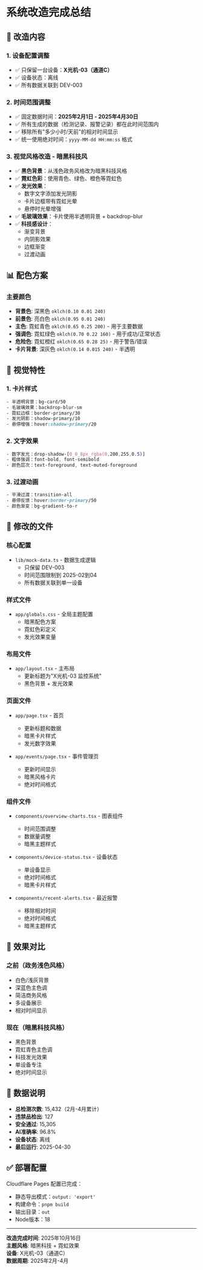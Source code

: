 # 系统改造完成总结

## 🎯 改造内容

### 1. 设备配置调整
- ✅ 只保留一台设备：**X光机-03（通道C）**
- ✅ 设备状态：离线
- ✅ 所有数据关联到 DEV-003

### 2. 时间范围调整
- ✅ 固定数据时间：**2025年2月1日 - 2025年4月30日**
- ✅ 所有生成的数据（检测记录、报警记录）都在此时间范围内
- ✅ 移除所有"多少小时/天前"的相对时间显示
- ✅ 统一使用绝对时间：`yyyy-MM-dd HH:mm:ss` 格式

### 3. 视觉风格改造 - 暗黑科技风
- ✅ **黑色背景**：从浅色政务风格改为暗黑科技风格
- ✅ **霓虹色彩**：使用青色、绿色、橙色等霓虹色
- ✅ **发光效果**：
  - 数字文字添加发光阴影
  - 卡片边框带有霓虹光晕
  - 悬停时光晕增强
- ✅ **毛玻璃效果**：卡片使用半透明背景 + backdrop-blur
- ✅ **科技感设计**：
  - 渐变背景
  - 内阴影效果
  - 边框渐变
  - 过渡动画

## 📊 配色方案

### 主要颜色
- **背景色**: 深黑色 `oklch(0.10 0.01 240)`
- **前景色**: 亮白色 `oklch(0.95 0.01 240)`
- **主色**: 霓虹青色 `oklch(0.65 0.25 200)` - 用于主要数据
- **强调色**: 霓虹绿色 `oklch(0.70 0.22 160)` - 用于成功/正常状态
- **危险色**: 霓虹橙红 `oklch(0.65 0.28 25)` - 用于警告/错误
- **卡片背景**: 深灰色 `oklch(0.14 0.015 240)` - 半透明

## 🎨 视觉特性

### 1. 卡片样式
```css
- 半透明背景：bg-card/50
- 毛玻璃效果：backdrop-blur-sm
- 霓虹边框：border-primary/30
- 发光阴影：shadow-primary/10
- 悬停增强：hover:shadow-primary/20
```

### 2. 文字效果
```css
- 数字发光：drop-shadow-[0_0_8px_rgba(0,200,255,0.5)]
- 粗体强调：font-bold, font-semibold
- 颜色层次：text-foreground, text-muted-foreground
```

### 3. 过渡动画
```css
- 平滑过渡：transition-all
- 悬停反馈：hover:border-primary/50
- 颜色渐变：bg-gradient-to-r
```

## 📁 修改的文件

### 核心配置
- `lib/mock-data.ts` - 数据生成逻辑
  - 只保留 DEV-003
  - 时间范围限制到 2025-02到04
  - 所有数据关联到单一设备

### 样式文件
- `app/globals.css` - 全局主题配置
  - 暗黑配色方案
  - 霓虹色彩定义
  - 发光效果变量

### 布局文件
- `app/layout.tsx` - 主布局
  - 更新标题为"X光机-03 监控系统"
  - 黑色背景 + 发光效果

### 页面文件
- `app/page.tsx` - 首页
  - 更新标题和数据
  - 暗黑卡片样式
  - 发光数字效果
  
- `app/events/page.tsx` - 事件管理页
  - 更新时间显示
  - 暗黑风格卡片
  - 绝对时间格式

### 组件文件
- `components/overview-charts.tsx` - 图表组件
  - 时间范围调整
  - 数据量调整
  - 暗黑主题样式

- `components/device-status.tsx` - 设备状态
  - 单设备显示
  - 绝对时间格式
  - 暗黑卡片样式

- `components/recent-alerts.tsx` - 最近报警
  - 移除相对时间
  - 绝对时间格式
  - 暗黑主题样式

## 🚀 效果对比

### 之前（政务浅色风格）
- 白色/浅灰背景
- 深蓝色主色调
- 简洁商务风格
- 多设备展示
- 相对时间显示

### 现在（暗黑科技风格）
- 黑色背景
- 霓虹青色主色调
- 科技发光效果
- 单设备专注
- 绝对时间显示

## 📌 数据说明

- **总检测次数**: 15,432（2月-4月累计）
- **违禁品检出**: 127
- **安全通过**: 15,305
- **AI准确率**: 96.8%
- **设备状态**: 离线
- **最后运行**: 2025-04-30

## ✅ 部署配置

Cloudflare Pages 配置已完成：
- 静态导出模式：`output: 'export'`
- 构建命令：`pnpm build`
- 输出目录：`out`
- Node版本：18

---

**改造完成时间**: 2025年10月16日  
**主题风格**: 暗黑科技 + 霓虹效果  
**设备**: X光机-03（通道C）  
**数据周期**: 2025年2月-4月

